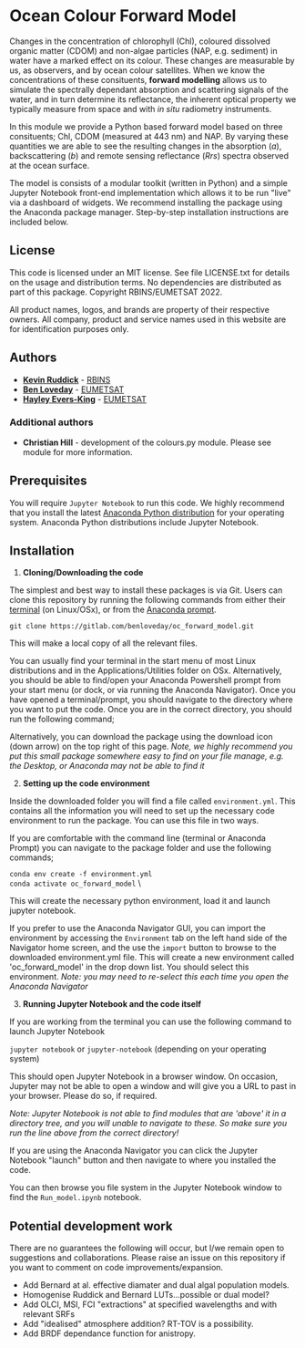 # Ocean Colour Forward Model

Changes in the concentration of chlorophyll (Chl), coloured dissolved organic matter (CDOM) and non-algae particles (NAP, e.g. sediment) in water have a marked effect on its colour. These changes are measurable by us, as observers, and by ocean colour satellites. When we know the concentrations of these consituents, **forward modelling** allows us to simulate the spectrally dependant absorption and scattering signals of the water, and in turn determine its reflectance, the inherent optical property we typically measure from space and with *in situ* radiometry instruments.

In this module we provide a Python based forward model based on three consituents; Chl, CDOM (measured at 443 nm) and NAP. By varying these quantities we are able to see the resulting changes in the absorption (*a*), backscattering (*b*) and remote sensing reflectance (*Rrs*) spectra observed at the ocean surface. 

The model is consists of a modular toolkit (written in Python) and a simple Jupyter Notebook front-end implementation which allows it to be run "live" via a dashboard of widgets. We recommend installing the package using the Anaconda package manager. Step-by-step installation instructions are included below.

## License
 
This code is licensed under an MIT license. See file LICENSE.txt for details on 
the usage and distribution terms. No dependencies are distributed as part of this 
package. Copyright RBINS/EUMETSAT 2022.

All product names, logos, and brands are property of their respective owners. 
All company, product and service names used in this website are for identification 
purposes only.

## Authors

* [**Kevin Ruddick**](mailto://kruddick@naturalsciences.be) - [RBINS](https://www.naturalsciences.be/)
* [**Ben Loveday**](mailto://ops@eumetsat.int) - [EUMETSAT](http://www.eumetsat.int)
* [**Hayley Evers-King**](mailto://ops@eumetsat.int) - [EUMETSAT](http://www.eumetsat.int)

### Additional authors

* **Christian Hill** - development of the colours.py module. Please see module for more information.

## Prerequisites

You will require `Jupyter Notebook` to run this code. We highly recommend that you install 
the latest [Anaconda Python distribution](https://www.anaconda.com/) for your 
operating system. Anaconda Python distributions include Jupyter Notebook.

## Installation

1. **Cloning/Downloading the code**

The simplest and best way to install these packages is via Git. Users can clone this 
repository by running the following commands from either their [terminal](https://tinyurl.com/2s44595a) 
(on Linux/OSx), or from the [Anaconda prompt](https://docs.anaconda.com/anaconda/user-guide/getting-started/). 

`git clone https://gitlab.com/benloveday/oc_forward_model.git`

This will make a local copy of all the relevant files.

You can usually find your terminal in the start menu of most Linux distributions 
and in the Applications/Utilities folder  on OSx. Alternatively, you should be 
able to find/open your Anaconda Powershell prompt from your start menu (or dock, or via running 
the Anaconda Navigator). Once you have opened a terminal/prompt, you should navigate 
to the directory where you want to put the code. Once you are in the correct directory, 
you should run the following command;

Alternatively, you can download the package using the download icon (down arrow) on the top right of this page. *Note, we highly recommend you put this small package somewhere easy to find on your file manage, e.g. the Desktop, or Anaconda may not be able to find it*

2. **Setting up the code environment**

Inside the downloaded folder you will find a file called `environment.yml`. This contains all the information you will need to set up the necessary code environment to run the package. You can use this file in two ways.

If you are comfortable with the command line (terminal or Anaconda Prompt) you can navigate to the package folder and use the following commands;

`conda env create -f environment.yml` \
`conda activate oc_forward_model` \

This will create the necessary python environment, load it and launch jupyter notebook.

If you prefer to use the Anaconda Navigator GUI, you can import the environment by accessing the `Environment` tab on the left hand side of the Navigator home screen, and the use the `import` button to browse to the downloaded environment.yml file. This will create a new environment called 'oc_forward_model' in the drop down list. You should select this environment. *Note: you may need to re-select this each time you open the Anaconda Navigator*

3. **Running Jupyter Notebook and the code itself**

If you are working from the terminal you can use the following command to launch Jupyter Notebook

`jupyter notebook` or `jupyter-notebook` (depending on your operating system)

This should open Jupyter Notebook in a browser window. On occasion, Jupyter may not
be able to open a window and will give you a URL to past in your browser. Please do
so, if required.

*Note: Jupyter Notebook is not able to find modules that are 'above' it in a directory 
tree, and you will unable to navigate to these. So make sure you run the line above 
from the correct directory!*

If you are using the Anaconda Navigator you can click the Jupyter Notebook "launch" button and then navigate to where you installed the code.

You can then browse you file system in the Jupyter Notebook window to find the `Run_model.ipynb` notebook.

## Potential development work

There are no guarantees the following will occur, but I/we remain open to suggestions and collaborations. Please raise an issue on this repository if you want to comment on code improvements/expansion.

* Add Bernard at al. effective diamater and dual algal population models.
* Homogenise Ruddick and Bernard LUTs...possible or dual model?
* Add OLCI, MSI, FCI "extractions" at specified wavelengths and with relevant SRFs
* Add "idealised" atmosphere addition? RT-TOV is a possibility.
* Add BRDF dependance function for anistropy.
